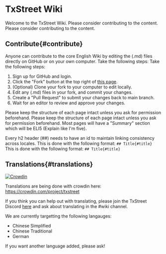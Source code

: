 # TxStreet Wiki

Welcome to the TxStreet Wiki. Please consider contributing to the content. Please consider contributing to the content.

## Contribute{#contribute}

Anyone can contribute to the core English Wiki by editing the (.md) files directly on GitHub or on your own computer. Take the following steps: Take the following steps:

1. Sign up for GitHub and login.
2. Click the "Fork" button at the top right of [this page](https://github.com/txstreet/wiki).
3. (Optional) Clone your fork to your computer to edit locally.
4. Edit any (.md) files in your fork, and commit your changes.
5. Create a "Pull Request" to submit your changes back to main branch.
6. Wait for an editor to review and approve your changes.

Please keep the structure of each page intact unless you ask for permission beforehand. Please keep the structure of each page intact unless you ask for permission beforehand. Most pages will have a "Summary" section which will be ELI5 (Explain like I'm five).

Every h2 header (##) needs to have an id to maintain linking consistency across locales. This is done with the following format: `## Title{#title}` This is done with the following format: `## Title{#title}`

## Translations{#translations}

[![Crowdin](https://badges.crowdin.net/txstreet/localized.svg)](https://crowdin.com/project/txstreet)

Translations are being done with crowdin here: https://crowdin.com/project/txstreet


If you think you can help out with translating, please join the TxStreet Discord [here](https://discord.gg/4P7cXsaUmu) and ask about translating in the #wiki channel.

We are currently targetting the following langauges:

- Chinese Simplified
- Chinese Traditional
- German

If you want another language added, please ask!